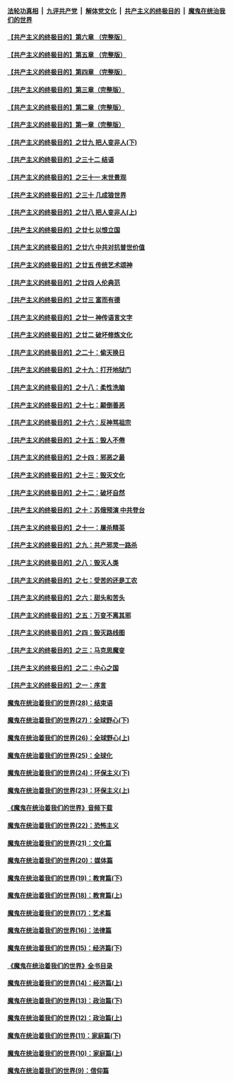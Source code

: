 ####  [法轮功真相](../../../../basic/blob/master/README.md?t=06141702) &nbsp;|&nbsp; [九评共产党](../../../../9ping.md/blob/master/README.md?t=06141702) &nbsp;|&nbsp; [解体党文化](../../../../jtdwh.md/blob/master/README.md?t=06141702)  &nbsp;|&nbsp; [共产主义的终极目的](../../../../gczydzjmd.md/blob/master/README.md?t=06141702) &nbsp;|&nbsp; [魔鬼在统治我们的世界](../../../../mgztzwmdsj.md/blob/master/README.md?t=06141702) 

#### [【共产主义的终极目的】第六章 （完整版）](../pages/nsc422/n11428913.md?t=06141702) 

#### [【共产主义的终极目的】第五章 （完整版）](../pages/nsc422/n11428912.md?t=06141702) 

#### [【共产主义的终极目的】第四章 （完整版）](../pages/nsc422/n11428907.md?t=06141702) 

#### [【共产主义的终极目的】第三章（完整版）](../pages/nsc422/n11428848.md?t=06141702) 

#### [【共产主义的终极目的】第二章（完整版）](../pages/nsc422/n11428831.md?t=06141702) 

#### [【共产主义的终极目的】第一章（完整版）](../pages/nsc422/n11417651.md?t=06141702) 

#### [【共产主义的终极目的】之廿九 把人变非人(下)](../pages/nsc422/n11344140.md?t=06141702) 

#### [【共产主义的终极目的】之三十二 结语](../pages/nsc422/n11360535.md?t=06141702) 

#### [【共产主义的终极目的】之三十一 末世景观](../pages/nsc422/n11351129.md?t=06141702) 

#### [【共产主义的终极目的】之三十 几成狼世界](../pages/nsc422/n11348280.md?t=06141702) 

#### [【共产主义的终极目的】之廿八 把人变非人(上)](../pages/nsc422/n11340492.md?t=06141702) 

#### [【共产主义的终极目的】之廿七 以恨立国](../pages/nsc422/n11336944.md?t=06141702) 

#### [【共产主义的终极目的】之廿六 中共对抗普世价值](../pages/nsc422/n11324785.md?t=06141702) 

#### [【共产主义的终极目的】之廿五 传统艺术颂神](../pages/nsc422/n11296396.md?t=06141702) 

#### [【共产主义的终极目的】之廿四 人伦典范](../pages/nsc422/n11296397.md?t=06141702) 

#### [【共产主义的终极目的】之廿三 富而有德](../pages/nsc422/n11283598.md?t=06141702) 

#### [【共产主义的终极目的】之廿一 神传语言文字](../pages/nsc422/n11263265.md?t=06141702) 

#### [【共产主义的终极目的】之廿二 破坏修炼文化](../pages/nsc422/n11245728.md?t=06141702) 

#### [【共产主义的终极目的】之二十：偷天换日](../pages/nsc422/n11238846.md?t=06141702) 

#### [【共产主义的终极目的】之十九：打开地狱门](../pages/nsc422/n11206376.md?t=06141702) 

#### [【共产主义的终极目的】之十八：柔性洗脑](../pages/nsc422/n11199994.md?t=06141702) 

#### [【共产主义的终极目的】之十七：颠倒善恶](../pages/nsc422/n11179782.md?t=06141702) 

#### [【共产主义的终极目的】之十六：反神骂祖宗](../pages/nsc422/n11166798.md?t=06141702) 

#### [【共产主义的终极目的】之十五：毁人不倦](../pages/nsc422/n11166792.md?t=06141702) 

#### [【共产主义的终极目的】之十四：邪恶之最](../pages/nsc422/n11150249.md?t=06141702) 

#### [【共产主义的终极目的】之十三：毁灭文化](../pages/nsc422/n11135227.md?t=06141702) 

#### [【共产主义的终极目的】之十二：破坏自然](../pages/nsc422/n11135214.md?t=06141702) 

#### [【共产主义的终极目的】之十：苏俄预演 中共登台](../pages/nsc422/n11118424.md?t=06141702) 

#### [【共产主义的终极目的】之十一：屠杀精英](../pages/nsc422/n11118442.md?t=06141702) 

#### [【共产主义的终极目的】之九：共产邪灵一路杀](../pages/nsc422/n11114139.md?t=06141702) 

#### [【共产主义的终极目的】之八：毁灭人类](../pages/nsc422/n11108503.md?t=06141702) 

#### [【共产主义的终极目的】之七：受苦的还是工农](../pages/nsc422/n11101809.md?t=06141702) 

#### [【共产主义的终极目的】之六：甜头和苦头](../pages/nsc422/n11096971.md?t=06141702) 

#### [【共产主义的终极目的】之五：万变不离其邪](../pages/nsc422/n11091285.md?t=06141702) 

#### [【共产主义的终极目的】之四：毁灭路线图](../pages/nsc422/n11086284.md?t=06141702) 

#### [【共产主义的终极目的】之三：马克思魔变](../pages/nsc422/n11061941.md?t=06141702) 

#### [【共产主义的终极目的】之二：中心之国](../pages/nsc422/n11047728.md?t=06141702) 

#### [【共产主义的终极目的】之一：序言](../pages/nsc422/n11086077.md?t=06141702) 

#### [魔鬼在统治着我们的世界(28)：结束语](../pages/nsc422/n10936246.md?t=06141702) 

#### [魔鬼在统治着我们的世界(27)：全球野心(下)](../pages/nsc422/n10928319.md?t=06141702) 

#### [魔鬼在统治着我们的世界(26)：全球野心(上)](../pages/nsc422/n10900318.md?t=06141702) 

#### [魔鬼在统治着我们的世界(25)：全球化](../pages/nsc422/n10788205.md?t=06141702) 

#### [魔鬼在统治着我们的世界(24)：环保主义(下)](../pages/nsc422/n10695307.md?t=06141702) 

#### [魔鬼在统治着我们的世界(23)：环保主义(上)](../pages/nsc422/n10688613.md?t=06141702) 

#### [《魔鬼在统治着我们的世界》音频下载](../pages/nsc422/n10635553.md?t=06141702) 

#### [魔鬼在统治着我们的世界(22)：恐怖主义](../pages/nsc422/n10614727.md?t=06141702) 

#### [魔鬼在统治着我们的世界(21)：文化篇](../pages/nsc422/n10597706.md?t=06141702) 

#### [魔鬼在统治着我们的世界(20)：媒体篇](../pages/nsc422/n10586579.md?t=06141702) 

#### [魔鬼在统治着我们的世界(19)：教育篇(下)](../pages/nsc422/n10564808.md?t=06141702) 

#### [魔鬼在统治着我们的世界(18)：教育篇(上)](../pages/nsc422/n10526970.md?t=06141702) 

#### [魔鬼在统治着我们的世界(17)：艺术篇](../pages/nsc422/n10499093.md?t=06141702) 

#### [魔鬼在统治着我们的世界(16)：法律篇](../pages/nsc422/n10485969.md?t=06141702) 

#### [魔鬼在统治着我们的世界(15)：经济篇(下)](../pages/nsc422/n10469975.md?t=06141702) 

#### [《魔鬼在统治着我们的世界》全书目录](../pages/nsc422/n10464261.md?t=06141702) 

#### [魔鬼在统治着我们的世界(14)：经济篇(上)](../pages/nsc422/n10457370.md?t=06141702) 

#### [魔鬼在统治着我们的世界(13)：政治篇(下)](../pages/nsc422/n10448270.md?t=06141702) 

#### [魔鬼在统治着我们的世界(12)：政治篇(上)](../pages/nsc422/n10444576.md?t=06141702) 

#### [魔鬼在统治着我们的世界(11)：家庭篇(下)](../pages/nsc422/n10440961.md?t=06141702) 

#### [魔鬼在统治着我们的世界(10)：家庭篇(上)](../pages/nsc422/n10435448.md?t=06141702) 

#### [魔鬼在统治着我们的世界(9)：信仰篇](../pages/nsc422/n10432159.md?t=06141702) 

